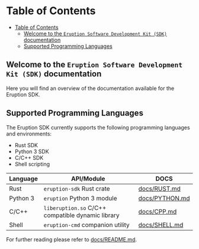 # Table of Contents

- [Table of Contents](#table-of-contents)
  - [Welcome to the `Eruption Software Development Kit (SDK)` documentation](#welcome-to-the-eruption-software-development-kit-sdk-documentation)
  - [Supported Programming Languages](#supported-programming-languages)

## Welcome to the `Eruption Software Development Kit (SDK)` documentation

Here you will find an overview of the documentation available for the Eruption SDK.

## Supported Programming Languages

The Eruption SDK currently supports the following programming languages and environments: 

* Rust SDK
* Python 3 SDK
* C/C++ SDK
* Shell scripting

| Language | API/Module                                           | DOCS                             |
| ---------| ---------------------------------------------------- | -------------------------------- |
| Rust     | `eruption-sdk` Rust crate                            | [docs/RUST.md](docs/RUST.md)     |
| Python 3 | `eruption` Python 3 module                           | [docs/PYTHON.md](docs/PYTHON.md) |
| C/C++    | `liberuption.so` C/C++ compatible dynamic library    | [docs/CPP.md](docs/CXX.md)       |
| Shell    | `eruption-cmd` companion utility                     | [docs/SHELL.md](docs/SHELL.md)   |

For further reading please refer to [docs/README.md](docs/README.md).
